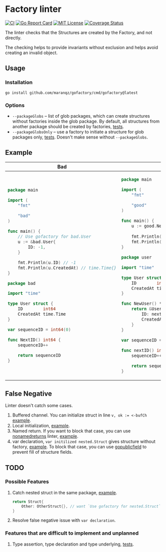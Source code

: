 # Factory linter

[![CI](https://github.com/maranqz/gofactory/actions/workflows/ci.yml/badge.svg)](https://github.com/maranqz/gofactory/actions/workflows/ci.yml)
[![Go Report Card](https://goreportcard.com/badge/github.com/maranqz/gofactory)](https://goreportcard.com/report/github.com/maranqz/gofactory?dummy=unused)
[![MIT License](http://img.shields.io/badge/license-MIT-blue.svg?style=flat)](LICENSE)
[![Coverage Status](https://coveralls.io/repos/github/maranqz/gofactory/badge.svg?branch=main)](https://coveralls.io/github/maranqz/gofactory?branch=main)

The linter checks that the Structures are created by the Factory, and not directly.

The checking helps to provide invariants without exclusion and helps avoid creating an invalid object.


## Usage

### Installation

    go install github.com/maranqz/gofactory/cmd/gofactory@latest

### Options

- `--packageGlobs` – list of glob packages, which can create structures without factories inside the glob package. 
By default, all structures from another package should be created by factories, [tests](testdata/src/factory/packageGlobs).
- `--packageGlobsOnly` – use a factory to initiate a structure for glob packages only, 
[tests](testdata/src/factory/packageGlobsOnly). Doesn't make sense without `--packageGlobs`.

## Example

<table>
<thead><tr><th>Bad</th><th>Good</th></tr></thead>
<tbody>
<tr><td>

```go
package main

import (
	"fmt"

	"bad"
)

func main() {
	// Use gofactory for bad.User
	u := &bad.User{
		ID: -1,
	}

	fmt.Println(u.ID) // -1
	fmt.Println(u.CreatedAt) // time.Time{}
}

```

```go
package bad

import "time"

type User struct {
	ID        int64
	CreatedAt time.Time
}

var sequenceID = int64(0)

func NextID() int64 {
	sequenceID++

	return sequenceID
}


```

</td><td>

```go
package main

import (
	"fmt"

	"good"
)

func main() {
	u := good.NewUser()
	
	fmt.Println(u.ID)        // auto increment
	fmt.Println(u.CreatedAt) // time.Now()
}

```

```go
package user

import "time"

type User struct {
	ID        int64
	CreatedAt time.Time
}

func NewUser() *User {
	return &User{
		ID: nextID(),
		CreatedAt: time.Now(),
	}
}

var sequenceID = int64(0)

func nextID() int64 {
	sequenceID++

	return sequenceID
}

```

</td></tr>
</tbody></table>

## False Negative

Linter doesn't catch some cases.

1. Buffered channel. You can initialize struct in line `v, ok := <-bufCh` [example](testdata/src/factory/unimplemented/chan.go).
2. Local initialization, [example](testdata/src/factory/unimplemented/local/).
3. Named return. If you want to block that case, you can use [nonamedreturns](https://github.com/firefart/nonamedreturns) linter, [example](testdata/src/factory/unimplemented/named_return.go).
4. var declaration, `var initilized nested.Struct` gives structure without factory, [example](testdata/src/factory/unimplemented/var.go).
 To block that case, you can use [gopublicfield](github.com/maranqz/gopublicfield) to prevent fill of structure fields.

## TODO

### Possible Features

1. Catch nested struct in the same package, [example](testdata/src/factory/unimplemented/local/nested_struct.go).
   ```go
   return Struct{
       Other: OtherStruct{}, // want `Use gofactory for nested.Struct`
   }
   ```
2. Resolve false negative issue with `var declaration`.

### Features that are difficult to implement and unplanned

1. Type assertion, type declaration and type underlying, [tests](testdata/src/factory/simple/type_nested.go.skip).